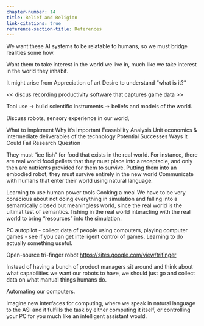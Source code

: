 ```yaml
---
chapter-number: 14
title: Belief and Religion
link-citations: true
reference-section-title: References
---
```


We want these AI systems to be relatable to humans, so we must bridge realities some how. 

Want them to take interest in the world we live in, much like we take interest in the world they inhabit. 

It might arise from
Appreciation of art
Desire to understand “what is it?”


<< discus recording productivity software that captures game data >> 



Tool use -> build scientific instruments -> beliefs and models of the world.


Discuss robots, sensory experience in our world,

What to implement
Why it’s important
Feasability Analysis
Unit economics & intermediate deliverables of the technology
Potential Successes
Ways it Could Fail
Research Question

They must “ice fish” for food that exists in the real world. For instance, there are real world food pellets that they must place into a receptacle, and only then are nutrients provided for them to survive.
Putting them into an embodied robot, they must survive entirely in the new world
Communicate with humans that enter their world using natural language.

Learning to use human power tools 
Cooking a meal
We have to be very conscious about not doing everything in simulation and falling into a semantically closed but meaningless world, since the real world is the ultimat test of semantics. fishing in the real world interacting with the real world to bring “resources” into the simulation. <draw a diagram of a sim fisherman with an ice hole that goes into the real world>

PC autopilot - collect data of people using computers, playing computer games - see if you can get intelligent control of games. Learning to do actually something useful.

<interpretability> 


Open-source tri-finger robot 
https://sites.google.com/view/trifinger


Instead of having a bunch of product managers sit around and think about what capabilities we want our robots to have, we should just go and collect data on what manual things humans do.

Automating our computers.

Imagine new interfaces for computing, where we speak in natural language to the ASI and it fulfills the task by either computing it itself, or controlling your PC for you much like an intelligent assistant would.


